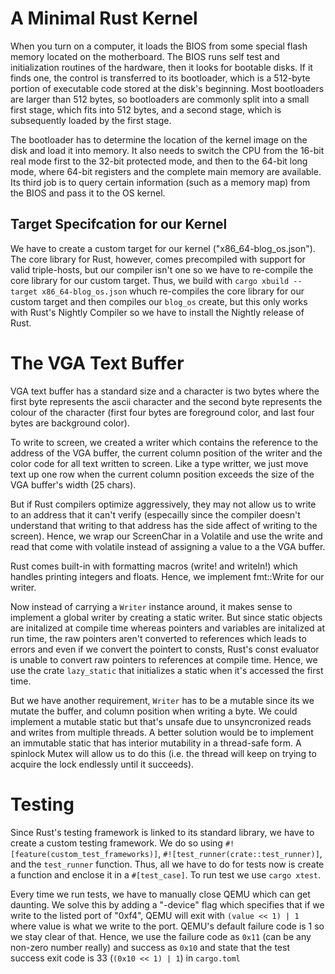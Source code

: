 # A Minimal Rust Kernel

When you turn on a computer, it loads the BIOS from some special flash memory located on the motherboard. The BIOS runs self test and initialization routines of the hardware, then it looks for bootable disks. If it finds one, the control is transferred to its bootloader, which is a 512-byte portion of executable code stored at the disk's beginning. Most bootloaders are larger than 512 bytes, so bootloaders are commonly split into a small first stage, which fits into 512 bytes, and a second stage, which is subsequently loaded by the first stage.

The bootloader has to determine the location of the kernel image on the disk and load it into memory. It also needs to switch the CPU from the 16-bit real mode first to the 32-bit protected mode, and then to the 64-bit long mode, where 64-bit registers and the complete main memory are available. Its third job is to query certain information (such as a memory map) from the BIOS and pass it to the OS kernel.

## Target Specifcation for our Kernel

We have to create a custom target for our kernel ("x86_64-blog_os.json").
The core library for Rust, however, comes precompiled with support for valid triple-hosts, but our compiler isn't one so we have to re-compile the core library for our custom target.
Thus, we build with `cargo xbuild --target x86_64-blog_os.json` whuch re-compiles the core library for our custom target and then compiles our `blog_os` create, but this only works with Rust's Nightly Compiler so we have to install the Nightly release of Rust.


# The VGA Text Buffer
VGA text buffer has a standard size and a character is two bytes where the first byte represents the ascii character and the second byte represents the colour of the character (first four bytes are foreground color, and last four bytes are background color).

To write to screen, we created a writer which contains the reference to the address of the VGA buffer, the current column position of the writer and the color code for all text written to screen. Like a type writter, we just move text up one row when the current column position exceeds the size of the VGA buffer's width (25 chars).

But if Rust compilers optimize aggressively, they may not allow us to write to an address that it can't verify (especailly since the compiler doesn't understand that writing to that address has the side affect of writing to the screen). Hence, we wrap our ScreenChar in a Volatile and use the write and read that come with volatile instead of assigning a value to a the VGA buffer.

Rust comes built-in with formatting macros (write! and writeln!) which handles printing integers and floats. Hence, we implement fmt::Write for our writer.

Now instead of carrying a `Writer` instance around, it makes sense to implement a global writer by creating a static writer. But since static objects are initalized at compile time whereas pointers and variables are initalized at run time, the raw pointers aren't converted to references which leads to errors and even if we convert the pointert to consts, Rust's const evaluator is unable to convert raw pointers to references at compile time. Hence, we use the crate `lazy_static` that initializes a static when it's accessed the first time.

But we have another requirement, `Writer` has to be a mutable since its we mutate the buffer, and column position when writing a byte. We could implement a mutable static but that's unsafe due to unsyncronized reads and writes from multiple threads. A better solution would be to implement an immutable static that has interior mutability in a thread-safe form. A spinlock Mutex will allow us to do this (i.e. the thread will keep on trying to acquire the lock endlessly until it succeeds).


# Testing

Since Rust's testing framework is linked to its standard library, we have to create a custom testing framework. We do so using `#![feature(custom_test_frameworks)]`, `#![test_runner(crate::test_runner)]`, and the `test_runner` function. Thus, all we have to do for tests now is create a function and enclose it in a `#[test_case]`. To run test we use `cargo xtest`.

Every time we run tests, we have to manually close QEMU which can get daunting. We solve this by adding a "-device" flag which specifies that if we write to the listed port of "0xf4", QEMU will exit with `(value << 1) | 1` where value is what we write to the port. QEMU's default failure code is 1 so we stay clear of that. Hence, we use the failure code as `0x11` (can be any non-zero number really) and success as `0x10` and state that the test success exit code is 33 (`(0x10 << 1) | 1`) in `cargo.toml`
